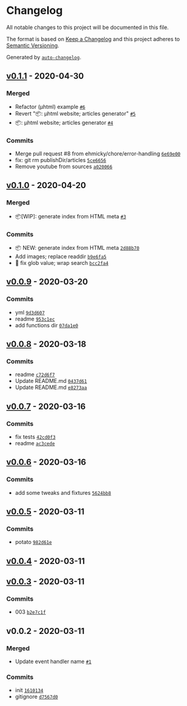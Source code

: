 # Changelog

All notable changes to this project will be documented in this file.

The format is based on [Keep a Changelog](https://keepachangelog.com/en/1.0.0/)
and this project adheres to [Semantic Versioning](https://semver.org/spec/v2.0.0.html).

Generated by [`auto-changelog`](https://github.com/CookPete/auto-changelog).

## [v0.1.1](https://github.com/sw-yx/netlify-plugin-search-index/compare/v0.1.0...v0.1.1) - 2020-04-30

### Merged

- Refactor (µhtml) example [`#6`](https://github.com/sw-yx/netlify-plugin-search-index/pull/6)
- Revert "📦: µhtml website; articles generator" [`#5`](https://github.com/sw-yx/netlify-plugin-search-index/pull/5)
- 📦: µhtml website; articles generator [`#4`](https://github.com/sw-yx/netlify-plugin-search-index/pull/4)

### Commits

- Merge pull request #8 from ehmicky/chore/error-handling [`6e69e00`](https://github.com/sw-yx/netlify-plugin-search-index/commit/6e69e001a63de7143698fe9727590ed3af123644)
- fix: git rm publishDir/articles [`5ce6656`](https://github.com/sw-yx/netlify-plugin-search-index/commit/5ce66567de845d0bbd810f09077a8693193f929b)
- Remove youtube from sources [`a020066`](https://github.com/sw-yx/netlify-plugin-search-index/commit/a020066d1568b1c8daa282093f095449ad6d90b3)

## [v0.1.0](https://github.com/sw-yx/netlify-plugin-search-index/compare/v0.0.9...v0.1.0) - 2020-04-20

### Merged

- 📦[WIP]: generate index from HTML meta [`#3`](https://github.com/sw-yx/netlify-plugin-search-index/pull/3)

### Commits

- 📦 NEW: generate index from HTML meta [`2d88b70`](https://github.com/sw-yx/netlify-plugin-search-index/commit/2d88b7085c01c5e9e62383f40f5dae39115e6a15)
- Add images; replace readdir [`b9e6fa5`](https://github.com/sw-yx/netlify-plugin-search-index/commit/b9e6fa585904b39ab10351b92b1ba9fce66d8db8)
- 🐛 fix glob value; wrap search [`bcc2fa4`](https://github.com/sw-yx/netlify-plugin-search-index/commit/bcc2fa45a7af9db3851e300f8011413eac0f70e2)

## [v0.0.9](https://github.com/sw-yx/netlify-plugin-search-index/compare/v0.0.8...v0.0.9) - 2020-03-20

### Commits

- yml [`9d3d607`](https://github.com/sw-yx/netlify-plugin-search-index/commit/9d3d607eba772c98a1503526726d381ebc8e95cf)
- readme [`953c1ec`](https://github.com/sw-yx/netlify-plugin-search-index/commit/953c1ece1df97f5affd2f05d1db5607a502b92d8)
- add functions dir [`07da1e0`](https://github.com/sw-yx/netlify-plugin-search-index/commit/07da1e09ec6e172e6b33390491d21e0832807186)

## [v0.0.8](https://github.com/sw-yx/netlify-plugin-search-index/compare/v0.0.7...v0.0.8) - 2020-03-18

### Commits

- readme [`c72d6f7`](https://github.com/sw-yx/netlify-plugin-search-index/commit/c72d6f7d7fe4c7588af7a5996e2158164046cbc5)
- Update README.md [`0437d61`](https://github.com/sw-yx/netlify-plugin-search-index/commit/0437d616d77cc3b325ca2243da92c7d2872a25f8)
- Update README.md [`e8273aa`](https://github.com/sw-yx/netlify-plugin-search-index/commit/e8273aadd572b665187f200e92af1e2504b629c1)

## [v0.0.7](https://github.com/sw-yx/netlify-plugin-search-index/compare/v0.0.6...v0.0.7) - 2020-03-16

### Commits

- fix tests [`42cd0f3`](https://github.com/sw-yx/netlify-plugin-search-index/commit/42cd0f3025ea01429bc0e546993ccf5582ccce83)
- readme [`ac3cede`](https://github.com/sw-yx/netlify-plugin-search-index/commit/ac3cedec3a7051191f54a79590f5288d15bf8983)

## [v0.0.6](https://github.com/sw-yx/netlify-plugin-search-index/compare/v0.0.5...v0.0.6) - 2020-03-16

### Commits

- add some tweaks and fixtures [`5624bb8`](https://github.com/sw-yx/netlify-plugin-search-index/commit/5624bb824a4414cda3e3ca80d3bd3e1bbb3c7edf)

## [v0.0.5](https://github.com/sw-yx/netlify-plugin-search-index/compare/v0.0.4...v0.0.5) - 2020-03-11

### Commits

- potato [`982d61e`](https://github.com/sw-yx/netlify-plugin-search-index/commit/982d61e4a7d9b8b6b1aa8ab26b9c5bf9690a6249)

## [v0.0.4](https://github.com/sw-yx/netlify-plugin-search-index/compare/v0.0.3...v0.0.4) - 2020-03-11

## [v0.0.3](https://github.com/sw-yx/netlify-plugin-search-index/compare/v0.0.2...v0.0.3) - 2020-03-11

### Commits

- 003 [`b2e7c1f`](https://github.com/sw-yx/netlify-plugin-search-index/commit/b2e7c1f7ddada8d1185ad311b87dd02cd55a93a2)

## v0.0.2 - 2020-03-11

### Merged

- Update event handler name [`#1`](https://github.com/sw-yx/netlify-plugin-search-index/pull/1)

### Commits

- init [`1610134`](https://github.com/sw-yx/netlify-plugin-search-index/commit/1610134319aa96eafd304568415e5e417553584f)
- gitignore [`d7567d0`](https://github.com/sw-yx/netlify-plugin-search-index/commit/d7567d082c327f04d2e6f11ffebb28999ea06d70)
